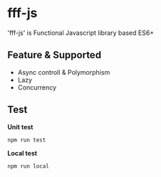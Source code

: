 # fff-js

'fff-js' is Functional Javascript library based ES6+

## Feature & Supported
- Async controll & Polymorphism
- Lazy
- Concurrency

## Test

**Unit test**
```bash
npm run test
```

**Local test**
```bash
npm run local
```